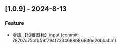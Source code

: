 ## [1.0.9] - 2024-8-13

### Feature

- 增加 【设置图标】input (commit: 78707c75bfb59f794f7334688b86830e20bbaba1)
